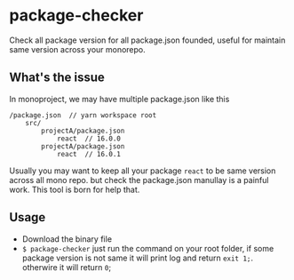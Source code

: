 # package-checker

Check all package version for all package.json founded, useful for maintain same version across your monorepo.

## What's the issue

In monoproject, we may have multiple package.json like this

```
/package.json  // yarn workspace root
    src/
        projectA/package.json
            react  // 16.0.0
        projectA/package.json
            react  // 16.0.1
```

Usually you may want to keep all your package `react` to be same version across all mono repo. but check the package.json manullay is a painful work. This tool is born for help that.

## Usage

- Download the binary file
- `$ package-checker` just run the command on your root folder, if some package version is not same it will print log and return `exit 1;`. otherwire it will return `0`;
